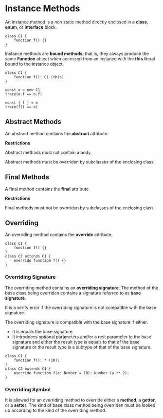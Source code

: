 # Instance Methods

An instance method is a non static method directly enclosed in a **class**, **enum**, or **interface** block.

```
class C1 {
    function f() {}
}
```

Instance methods are **bound methods**; that is, they always produce the same **Function** object when accessed from an instance with the **this** literal bound to the instance object.

```
class C1 {
    function f(): C1 (this)
}

const o = new C1
trace(o.f == o.f)

const { f } = o
trace(f() == o)
```

## Abstract Methods

An abstract method contains the **abstract** attribute.

**Restrictions**

Abstract methods must not contain a body.

Abstract methods must be overriden by subclasses of the enclosing class.

## Final Methods

A final method contains the **final** attribute.

**Restrictions**

Final methods must not be overriden by subclasses of the enclosing class.

## Overriding

An overriding method contains the **override** attribute.

```
class C1 {
    function f() {}
}
class C2 extends C1 {
    override function f() {}
}
```

### Overriding Signature

The overriding method contains an **overriding signature**. The method of the base class being overriden contains a signature referred to as **base signature**.

It is a verify error if the overriding signature is not compatible with the base signature.

The overriding signature is compatible with the base signature if either:

* It is equals the base signature
* It introduces optional parameters and/or a rest parameter to the base signature and either the result type is equals to that of the base signature or the result type is a subtype of that of the base signature.

```
class C1 {
    function f(): * (10);
}
class C2 extends C1 {
    override function f(a: Number = 10): Number (a ** 2);
}
```

### Overriding Symbol

It is allowed for an overriding method to override either a **method**, a **getter**, or a **setter**. The kind of base class method being overriden must be looked up according to the kind of the overriding method.